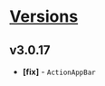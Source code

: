 # [Versions](https://github.com/Tracktor/design-system/releases)

## v3.0.17
- **[fix]** - `ActionAppBar` 

